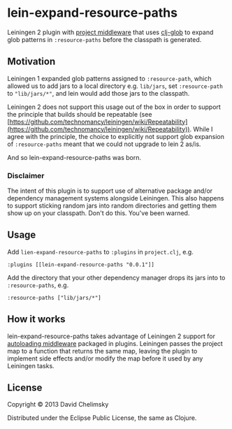 # lein-expand-resource-paths

Leiningen 2 plugin with
[project middleware](https://github.com/technomancy/leiningen/blob/master/doc/PLUGINS.md#project-middleware)
that uses [clj-glob](https://github.com/jkk/clj-glob) to expand glob
patterns in `:resource-paths` before the classpath is generated.

## Motivation

Leiningen 1 expanded glob patterns assigned to `:resource-path`, which
allowed us to add jars to a local directory e.g. `lib/jars`, set `:resource-path`
to `"lib/jars/*"`, and lein would add those jars to the classpath.

Leiningen 2 does not support this usage out of the box in order to
support the principle that builds should be repeatable (see
[https://github.com/technomancy/leiningen/wiki/Repeatability](https://github.com/technomancy/leiningen/wiki/Repeatability)).
While I agree with the principle, the choice to explicitly not support
glob expansion of `:resource-paths` meant that we could not upgrade to
lein 2 as/is.

And so lein-expand-resource-paths was born.

### Disclaimer

The intent of this plugin is to support use of alternative package
and/or dependency management systems alongside Leiningen. This also
happens to support sticking random jars into random directories and
getting them show up on your classpath. Don't do this. You've been
warned.

## Usage

Add `lien-expand-resource-paths` to `:plugins` in `project.clj`, e.g.

    :plugins [[lein-expand-resource-paths "0.0.1"]]

Add the directory that your other dependency manager drops its jars
into to `:resource-paths`, e.g.

    :resource-paths ["lib/jars/*"]

## How it works

lein-expand-resource-paths takes advantage of Leiningen 2 support for
[autoloading middleware](https://github.com/technomancy/leiningen/blob/master/doc/PLUGINS.md#project-middleware)
packaged in plugins. Leiningen passes the project map to a function that
returns the same map, leaving the plugin to implement side effects and/or
modify the map before it used by any Leiningen tasks.

## License

Copyright © 2013 David Chelimsky

Distributed under the Eclipse Public License, the same as Clojure.
